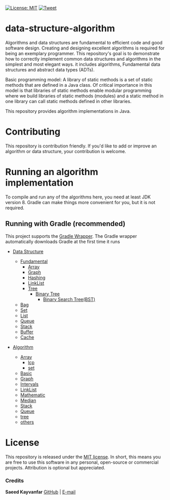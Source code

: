 [![License: MIT](https://img.shields.io/badge/License-MIT-yellow.svg)](https://opensource.org/licenses/MIT)
[![Tweet](https://img.shields.io/twitter/url/http/shields.io.svg?style=social)](https://twitter.com/intent/tweet?text=Get%20over%20data-structure-algorithm&url=https://github.com/skayvanfar/data-structure-algorithm&via=SKayvanfar&hashtags=bootstrap,design,templates,blocks,developers)

# data-structure-algorithm

Algorithms and data structures are fundamental to efficient code and good software design.
Creating and designing excellent algorithms is required for being an exemplary programmer.
This repository's goal is to demonstrate how to correctly implement common data structures and algorithms in the simplest and most elegant ways.
it includes algorithms, Fundamental data structures and abstract data types (ADTs).

Basic programming model: A library of static methods is a set of static methods that are defined in a Java class.
Of critical importance in this model is that libraries of static methods enable modular programming where we build libraries of static methods (modules)
and a static method in one library can call static methods defined in other libraries.

This repository provides algorithm implementations in Java.

# Contributing

This repository is contribution friendly. If you'd like to add or improve an algorithm or data structure, your contribution is welcome.

# Running an algorithm implementation

To compile and run any of the algorithms here, you need at least JDK version 8. Gradle can make things more convenient for you, but it is not required.

## Running with Gradle (recommended)

This project supports the [Gradle Wrapper](https://docs.gradle.org/current/userguide/gradle_wrapper.html). The Gradle wrapper automatically downloads Gradle at the first time it runs

- [Data Structure](https://github.com/skayvanfar/data-structure-algorithm/tree/master/src/main/java/ir/sk/datastructure)
    - [Fundamental](https://github.com/skayvanfar/data-structure-algorithm/tree/master/src/main/java/ir/sk/datastructure/fundamental)
        - [Array](https://github.com/skayvanfar/data-structure-algorithm/tree/master/src/main/java/ir/sk/datastructure/fundamental/array)
        - [Graph](https://github.com/skayvanfar/data-structure-algorithm/tree/master/src/main/java/ir/sk/datastructure/fundamental/graph)
        - [Hashing](https://github.com/skayvanfar/data-structure-algorithm/tree/master/src/main/java/ir/sk/datastructure/fundamental/hashing)
        - [LinkList](https://github.com/skayvanfar/data-structure-algorithm/tree/master/src/main/java/ir/sk/datastructure/fundamental/linklist)
        - [Tree](https://github.com/skayvanfar/data-structure-algorithm/tree/master/src/main/java/ir/sk/datastructure/fundamental/tree)
            - [Binary Tree](https://github.com/skayvanfar/data-structure-algorithm/tree/master/src/main/java/ir/sk/datastructure/fundamental/tree/binarytree)
                - [Binary Search Tree(BST)](https://github.com/skayvanfar/data-structure-algorithm/tree/master/src/main/java/ir/sk/datastructure/fundamental/tree/binarytree/binarysearchtree)
    - [Bag](https://github.com/skayvanfar/data-structure-algorithm/tree/master/src/main/java/ir/sk/datastructure/bag)
    - [Set](https://github.com/skayvanfar/data-structure-algorithm/tree/master/src/main/java/ir/sk/datastructure/set)
    - [List](https://github.com/skayvanfar/data-structure-algorithm/tree/master/src/main/java/ir/sk/datastructure/list)
    - [Queue](https://github.com/skayvanfar/data-structure-algorithm/tree/master/src/main/java/ir/sk/datastructure/queue)
    - [Stack](https://github.com/skayvanfar/data-structure-algorithm/tree/master/src/main/java/ir/sk/datastructure/stack)
    - [Buffer](https://github.com/skayvanfar/data-structure-algorithm/tree/master/src/main/java/ir/sk/datastructure/buffer)
    - [Cache](https://github.com/skayvanfar/data-structure-algorithm/tree/master/src/main/java/ir/sk/datastructure/cache)
    
- [Algorithm](https://github.com/skayvanfar/data-structure-algorithm/tree/master/src/main/java/ir/sk/datastructure)
    - [Array](https://github.com/skayvanfar/data-structure-algorithm/tree/master/src/main/java/ir/sk/algorithm/array)
        - [lcp](https://github.com/skayvanfar/data-structure-algorithm/tree/master/src/main/java/ir/sk/algorithm/array/lcp)
        - [set](https://github.com/skayvanfar/data-structure-algorithm/tree/master/src/main/java/ir/sk/algorithm/array/set)
    - [Basic](https://github.com/skayvanfar/data-structure-algorithm/tree/master/src/main/java/ir/sk/algorithm/basic)
    - [Graph](https://github.com/skayvanfar/data-structure-algorithm/tree/master/src/main/java/ir/sk/algorithm/graph)
    - [Intervals](https://github.com/skayvanfar/data-structure-algorithm/tree/master/src/main/java/ir/sk/algorithm/intervals)
    - [LinkList](https://github.com/skayvanfar/data-structure-algorithm/tree/master/src/main/java/ir/sk/algorithm/linklist)
    - [Mathematic](https://github.com/skayvanfar/data-structure-algorithm/tree/master/src/main/java/ir/sk/algorithm/mathematic)
    - [Median](https://github.com/skayvanfar/data-structure-algorithm/tree/master/src/main/java/ir/sk/algorithm/median)
    - [Stack](https://github.com/skayvanfar/data-structure-algorithm/tree/master/src/main/java/ir/sk/algorithm/stack)
    - [Queue](https://github.com/skayvanfar/data-structure-algorithm/tree/master/src/main/java/ir/sk/algorithm/queue)
    - [tree](https://github.com/skayvanfar/data-structure-algorithm/tree/master/src/main/java/ir/sk/algorithm/tree)
    - [others](https://github.com/skayvanfar/data-structure-algorithm/tree/master/src/main/java/ir/sk/algorithm/others)


# License

This repository is released under the [MIT license](https://opensource.org/licenses/MIT). In short, this means you are free to use this software in any personal, open-source or commercial projects. Attribution is optional but appreciated.

### Credits

**Saeed Kayvanfar**
[GitHub](https://github.com/skayvanfar) | [E-mail](mailto:skayvanfar.sj@gmail.com)